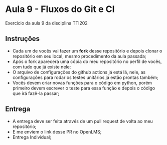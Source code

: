 # Aula 9 - Fluxos do Git e CI

Exercício da aula 9 da disciplina TTI202

## Instruções

- Cada um de vocês vai fazer um **fork** desse repositório e depois clonar o repositório em seu local, mesmo procedimento da aula passada;
- Após o fork aparecerá uma cópia do meu repositório no perfil de vocês, com tudo que já existe nele;
- O arquivo de configurações do github actions já está lá, nele, as configurações para rodar os testes unitários já estão prontas também;
- Vocês devem criar novas funções para o código em python, porém primeiro devem escrever o teste para essa função e depois o código que irá fazê-la passar;

## Entrega 
- A entrega deve ser feita através de um pull request de volta ao meu repositório;
- E me enviem o link desse PR no OpenLMS;
- Entrega Individual;
